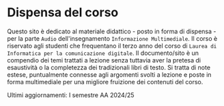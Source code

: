 # Dispensa del corso

Questo sito è dedicato al materiale didattico - posto in  forma di dispensa - per la parte `Audio` dell'insegnamento `Informazione Multimediale`. Il corso è riservato agli studenti che frequentano il terzo anno del corso di `Laurea di Informatica per la comunicazione digitale`. Il documento/sito è un compendio dei temi trattati a lezione senza  tuttavia aver la pretesa di esaustività o la completezza dei tradizionali libri di testo. Si tratta di note estese, puntualmente connesse agli argomenti svolti a lezione e poste in forma multimediale per una migliore fruizione dei contenuti del corso.   

Ultimi aggiornamenti: I semestre AA 2024/25 

